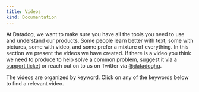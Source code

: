 ```yaml
---
title: Videos
kind: Documentation
---
```

At Datadog, we want to make sure you have all the tools you need to use and understand our products. Some people learn better with text, some with pictures, some with video, and some prefer a mixture of everything. In this section we present the videos we have created. If there is a video you think we need to produce to help solve a common problem, suggest it via a [support ticket][1] or reach out on to us on Twitter via [@datadoghq][2].

The videos are organized by keyword. Click on any of the keywords below to find a relevant video.


[1]: /help
[2]: http://twitter.com/datadoghq
